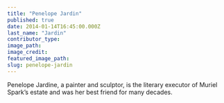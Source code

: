 ```yaml
---
title: "Penelope Jardin"
published: true
date: 2014-01-14T16:45:00.000Z
last_name: "Jardin"
contributor_type:
image_path:
image_credit:
featured_image_path:
slug: penelope-jardin
---
```


Penelope Jardine, a painter and sculptor, is the literary executor of Muriel Spark’s estate and was her best friend for many decades.

